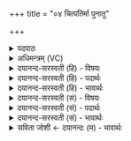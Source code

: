 +++
title = "०४ चित्पतिर्मा पुनातु"

+++
<details><summary>पदपाठः</summary>

चि॒त्पति॒रिति॑ चि॒त्ऽपतिः॑। मा॒। पु॒ना॒तु। वा॒क्पति॒रिति॑ वाक्ऽपतिः॑। मा॒। पु॒ना॒तु॒। दे॒वः। मा॒। स॒वि॒ता। पु॒ना॒तु॒। अच्छि॑द्रेण। प॒वित्रे॑ण। सूर्य्य॑स्य। र॒श्मिभि॑रिति॑ र॒श्मिऽभिः॒। तस्य॑। ते॒। प॒वि॒त्र॒प॒त॒ इति॑ प॒वित्र॑ऽपते। प॒वित्र॑पूत॒स्येति॑ प॒वित्र॑ऽपूतस्य। यत्का॑म॒ इति॒ यत्ऽका॑मः। पुने। तत्। श॒के॒य॒म्। ४।
</details>

<details><summary>अधिमन्त्रम् (VC)</summary>

- परमात्मा देवता
- प्रजापतिर्ऋषिः
- निचृद् ब्राह्मी पङ्क्तिः
- पञ्चमः
</details>

<details><summary>दयानन्द-सरस्वती (हि) - विषयः</summary>

जिसने सूर्य्य आदि सब जगत् को बनाया है, वह परमात्मा हमारे लिये क्या-क्या करे, इस विषय का उपदेश अगले मन्त्र में किया है ॥
</details>

<details><summary>दयानन्द-सरस्वती (हि) - पदार्थः</summary>

पदार्थान्वयभाषाः -  हे (पवित्रपते) पवित्रता के पालन करनेहारे परमेश्वर ! (चित्पतिः) विज्ञान के स्वामी (वाक्पतिः) वाणी को निर्मल और (सविता) सब जगत् को उत्पन्न करनेवाले (देवः) दिव्य स्वरूप आप (पवित्रेण) शुद्ध करनेवाले (अच्छिद्रेण) अविनाशी विज्ञान वा (सूर्यस्य) सूर्य और प्राण के (रश्मिभिः) प्रकाश और गमनागमनों से (मा) मुझ और मेरे चित्त को (पुनातु) पवित्र कीजिये, (मा) मुझ और मेरी वाणी को (पुनातु) पवित्र कीजिये, (मा) मुझ तथा मेरे चक्षु को (पुनातु) पवित्र कीजिये, जिस (पवित्रपूतस्य) शुद्ध स्वाभाविक विज्ञान आदि गुणों से पवित्र (ते) आप की कृपा से (यत्कामः) जिस उत्तम कामनायुक्त मैं (पुने) पवित्र होता हूँ, जिस (ते) आपकी उपासना से (तत्) उस अत्युत्तम कर्म के करने को (शकेयम्) समर्थ होऊँ, उस आपकी सेवा मुझ को क्यों न करनी चाहिये ॥४॥
</details>

<details><summary>दयानन्द-सरस्वती (हि) - भावार्थः</summary>

भावार्थभाषाः -  मनुष्यों को उचित है कि जिस वेद के जानने वा पालन करनेवाले परमेश्वर ने वेदविद्या, पृथिवी, जल, वायु और सूर्य्य आदि शुद्धि करनेवाले पदार्थ प्रकाशित किये हैं, उसकी उपासना तथा पवित्र कर्मों के अनुष्ठान से मनुष्यों को पूर्ण कामना और पवित्रता का सम्पादन अवश्य करना चाहिये ॥४॥
</details>

<details><summary>दयानन्द-सरस्वती (सं) - विषयः</summary>

येन सूर्य्यादिकं जगद्रचितं सोऽस्मदर्थं किं किं कुर्य्यादित्युपदिश्यते ॥
</details>

<details><summary>दयानन्द-सरस्वती (सं) - पदार्थः</summary>

पदार्थान्वयभाषाः -  हे पवित्रपते परमात्मन् चित्पतिर्वाक्पतिः सविता देवो भवान् पवित्रेणाच्छिद्रेण विज्ञानेन सूर्यस्य रश्मिभिश्च मा मां मम चित्तं च पुनातु। मा मां मम वाचं च पुनातु। मा मां मम चक्षुश्च पुनातु। यस्य पवित्रपूतस्य कृपया यत्कामोऽहं पुने पवित्रो भवामि। यस्य ते तवोपासनया पवित्रं कर्म कर्त्तुं शक्नुयाम्, तस्य सेवा कर्तुं योग्या मे कथं न भवेत् ॥४॥
</details>

<details><summary>दयानन्द-सरस्वती (सं) - भावार्थः</summary>

भावार्थभाषाः -  मनुष्यैर्येन वेदविज्ञात्रा पत्या परमेश्वरेण विद्याभूजलवायुसूर्य्यादयः शुद्धिकारकाः पदार्थाः प्रकाशितास्तस्योपासना पवित्रकर्मानुष्ठानाभ्यां मनुष्यैः पूर्णकामः पवित्रता च कार्य्या ॥४॥
</details>

<details><summary>सविता जोशी ← दयानन्दः (म) - भावार्थः</summary>

भावार्थभाषाः -  परमेश्वर हा वेद जाणणारा व सर्वांचे पालन करणारा असून, त्याने वेदविद्या व पृथ्वी, जल, वायू, सूर्य, इत्यादी शुद्धी करणारे पदार्थ निर्माण केलेले आहेत. तेव्हा माणसांनी परमेश्वराची उपासना करावी व पवित्र कर्म करून कामना पूर्ण कराव्यात व पवित्र बनावे.
</details>